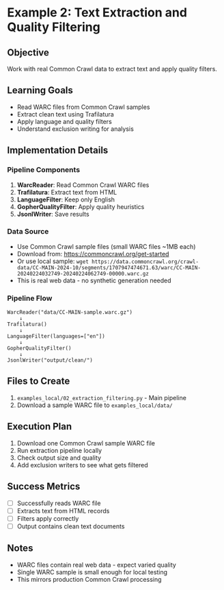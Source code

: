 # Example 2: Text Extraction and Quality Filtering

## Objective
Work with real Common Crawl data to extract text and apply quality filters.

## Learning Goals
- Read WARC files from Common Crawl samples
- Extract clean text using Trafilatura
- Apply language and quality filters
- Understand exclusion writing for analysis

## Implementation Details

### Pipeline Components
1. **WarcReader**: Read Common Crawl WARC files
2. **Trafilatura**: Extract text from HTML
3. **LanguageFilter**: Keep only English
4. **GopherQualityFilter**: Apply quality heuristics
5. **JsonlWriter**: Save results

### Data Source
- Use Common Crawl sample files (small WARC files ~1MB each)
- Download from: https://commoncrawl.org/get-started
- Or use local sample: `wget https://data.commoncrawl.org/crawl-data/CC-MAIN-2024-10/segments/1707947474671.63/warc/CC-MAIN-20240224032749-20240224062749-00000.warc.gz`
- This is real web data - no synthetic generation needed

### Pipeline Flow
```
WarcReader("data/CC-MAIN-sample.warc.gz")
    ↓
Trafilatura()
    ↓
LanguageFilter(languages=["en"])
    ↓
GopherQualityFilter()
    ↓
JsonlWriter("output/clean/")
```

## Files to Create
1. `examples_local/02_extraction_filtering.py` - Main pipeline
2. Download a sample WARC file to `examples_local/data/`

## Execution Plan
1. Download one Common Crawl sample WARC file
2. Run extraction pipeline locally
3. Check output size and quality
4. Add exclusion writers to see what gets filtered

## Success Metrics
- [ ] Successfully reads WARC file
- [ ] Extracts text from HTML records
- [ ] Filters apply correctly
- [ ] Output contains clean text documents

## Notes
- WARC files contain real web data - expect varied quality
- Single WARC sample is small enough for local testing
- This mirrors production Common Crawl processing